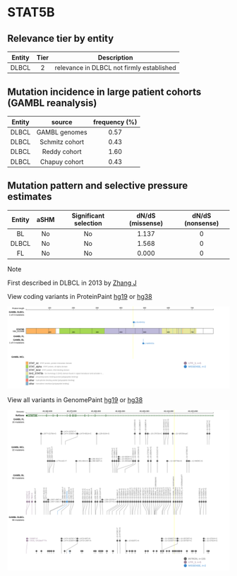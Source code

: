 # STAT5B

## Relevance tier by entity

|Entity|Tier|Description                              |
|:------:|:----:|-----------------------------------------|
|DLBCL |2   |relevance in DLBCL not firmly established|

## Mutation incidence in large patient cohorts (GAMBL reanalysis)

|Entity|source        |frequency (%)|
|:------:|:--------------:|:-------------:|
|DLBCL |GAMBL genomes |0.57         |
|DLBCL |Schmitz cohort|0.43         |
|DLBCL |Reddy cohort  |1.60         |
|DLBCL |Chapuy cohort |0.43         |

## Mutation pattern and selective pressure estimates

|Entity|aSHM|Significant selection|dN/dS (missense)|dN/dS (nonsense)|
|:------:|:----:|:---------------------:|:----------------:|:----------------:|
|BL    |No  |No                   |1.137           |0               |
|DLBCL |No  |No                   |1.568           |0               |
|FL    |No  |No                   |0.000           |0               |


> [!NOTE]
> First described in DLBCL in 2013 by [Zhang J](https://pubmed.ncbi.nlm.nih.gov/23292937)


View coding variants in ProteinPaint [hg19](https://www.bcgsc.ca/downloads/morinlab/GAMBL/test/genes/STAT5B_protein.html)  or [hg38](https://www.bcgsc.ca/downloads/morinlab/GAMBL/test/genes/STAT5B_protein_hg38.html)

![image](images/proteinpaint/STAT5B_NM_012448.svg)

View all variants in GenomePaint [hg19](https://www.bcgsc.ca/downloads/morinlab/GAMBL/test/genes/STAT5B.html)  or [hg38](https://www.bcgsc.ca/downloads/morinlab/GAMBL/test/genes/STAT5B_hg38.html)

![image](images/proteinpaint/STAT5B.svg)
